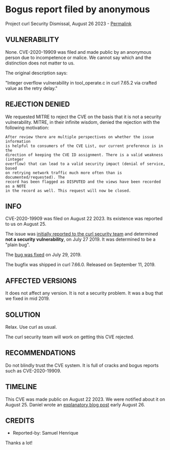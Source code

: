 Bogus report filed by anonymous
===============================

Project curl Security Dismissal, August 26 2023 -
[Permalink](https://curl.se/docs/CVE-2020-19909.html)

VULNERABILITY
-------------

None. CVE-2020-19909 was filed and made public by an anonymous person due to
incompetence or malice. We cannot say which and the distinction does not
matter to us.

The original description says:

"Integer overflow vulnerability in tool_operate.c in curl 7.65.2 via crafted
value as the retry delay."

REJECTION DENIED
----------------

We requested MITRE to reject the CVE on the basis that it is not a security
vulnerability. MITRE, in their infinite wisdom, denied the rejection with the
following motivation:

    After review there are multiple perspectives on whether the issue information
    is helpful to consumers of the CVE List, our current preference is in the
    direction of keeping the CVE ID assignment. There is a valid weakness (integer
    overflow) that can lead to a valid security impact (denial of service, based
    on retrying network traffic much more often than is documented/requested). The
    record has been flagged as DISPUTED and the views have been recorded as a NOTE
    in the record as well. This request will now be closed.

INFO
----

CVE-2020-19909 was filed on August 22 2023. Its existence was reported to us
on August 25.

The issue was [initially reported to the curl security
team](https://hackerone.com/reports/661847) and determined **not a security
vulnerability**, on July 27 2019. It was determined to be a "plain bug".

The [bug was fixed](https://github.com/curl/curl/pull/4166) on July 29, 2019.

The bugfix was shipped in curl 7.66.0. Released on September 11, 2019.

AFFECTED VERSIONS
-----------------

It does not affect any version. It is not a security problem. It was a bug
that we fixed in mid 2019.

SOLUTION
------------

Relax. Use curl as usual.

The curl security team will work on getting this CVE rejected.

RECOMMENDATIONS
--------------

Do not blindly trust the CVE system. It is full of cracks and bogus reports
such as CVE-2020-19909.
 
TIMELINE
--------

This CVE was made public on August 22 2023. We were notified about it on
August 25. Daniel wrote an [explanatory blog
post](https://daniel.haxx.se/blog/2023/08/26/cve-2020-19909-is-everything-that-is-wrong-with-cves/)
early August 26.

CREDITS
-------

- Reported-by: Samuel Henrique

Thanks a lot!
